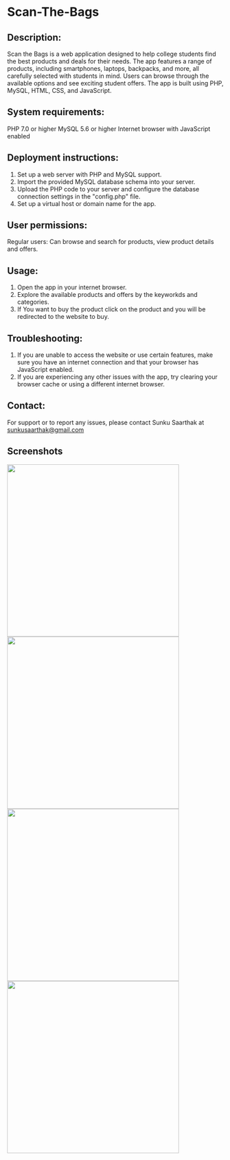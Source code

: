 # Scan-The-Bags

## Description:

Scan the Bags is a web application designed to help college students find the best products and deals for their needs. The app features a range of products, including smartphones, laptops, backpacks, and more, all carefully selected with students in mind. Users can browse through the available options and see exciting student offers. The app is built using PHP, MySQL, HTML, CSS, and JavaScript.

## System requirements:

PHP 7.0 or higher
MySQL 5.6 or higher
Internet browser with JavaScript enabled

## Deployment instructions:

1. Set up a web server with PHP and MySQL support.
2. Import the provided MySQL database schema into your server.
3. Upload the PHP code to your server and configure the database connection settings in the "config.php" file.
4. Set up a virtual host or domain name for the app.

## User permissions:

Regular users: Can browse and search for products, view product details and offers.

## Usage:

1. Open the app in your internet browser.
2. Explore the available products and offers by the keyworkds and categories.
3. If You want to buy the product click on the product and you will be redirected to the website to buy.

## Troubleshooting:

1. If you are unable to access the website or use certain features, make sure you have an internet connection and that your browser has JavaScript enabled.
2. If you are experiencing any other issues with the app, try clearing your browser cache or using a different internet browser.

## Contact:

For support or to report any issues, please contact Sunku Saarthak at sunkusaarthak@gmail.com

## Screenshots

<p float="left">

  <img src="https://d112y698adiu2z.cloudfront.net/photos/production/software_photos/002/305/926/datas/original.png" width="400" />
  <img src="https://d112y698adiu2z.cloudfront.net/photos/production/software_photos/002/305/927/datas/original.png" width="400" />

  <br/>  

  <img src="https://user-images.githubusercontent.com/59611699/208235196-a625a79e-89fa-4f9a-b8a3-3e81af0c0cdb.png" width="400"  />
  <img src="https://user-images.githubusercontent.com/59611699/208235422-231ec980-85cd-4d75-bd72-34c26ca08658.png" width="400"  />

</p>

